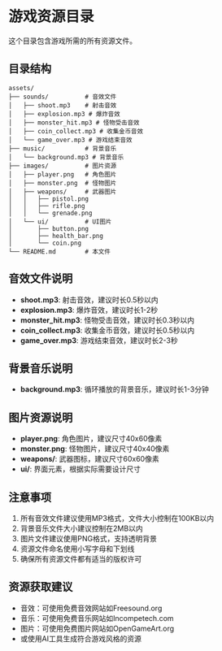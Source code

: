 # 游戏资源目录

这个目录包含游戏所需的所有资源文件。

## 目录结构
```
assets/
├── sounds/          # 音效文件
│   ├── shoot.mp3    # 射击音效
│   ├── explosion.mp3 # 爆炸音效
│   ├── monster_hit.mp3 # 怪物受击音效
│   ├── coin_collect.mp3 # 收集金币音效
│   └── game_over.mp3 # 游戏结束音效
├── music/           # 背景音乐
│   └── background.mp3 # 背景音乐
├── images/          # 图片资源
│   ├── player.png   # 角色图片
│   ├── monster.png  # 怪物图片
│   ├── weapons/     # 武器图片
│   │   ├── pistol.png
│   │   ├── rifle.png
│   │   └── grenade.png
│   └── ui/          # UI图片
│       ├── button.png
│       ├── health_bar.png
│       └── coin.png
└── README.md        # 本文件
```

## 音效文件说明
- **shoot.mp3**: 射击音效，建议时长0.5秒以内
- **explosion.mp3**: 爆炸音效，建议时长1-2秒
- **monster_hit.mp3**: 怪物受击音效，建议时长0.3秒以内
- **coin_collect.mp3**: 收集金币音效，建议时长0.5秒以内
- **game_over.mp3**: 游戏结束音效，建议时长2-3秒

## 背景音乐说明
- **background.mp3**: 循环播放的背景音乐，建议时长1-3分钟

## 图片资源说明
- **player.png**: 角色图片，建议尺寸40x60像素
- **monster.png**: 怪物图片，建议尺寸40x40像素
- **weapons/**: 武器图标，建议尺寸60x60像素
- **ui/**: 界面元素，根据实际需要设计尺寸

## 注意事项
1. 所有音效文件建议使用MP3格式，文件大小控制在100KB以内
2. 背景音乐文件大小建议控制在2MB以内
3. 图片文件建议使用PNG格式，支持透明背景
4. 资源文件命名使用小写字母和下划线
5. 确保所有资源文件都有适当的版权许可

## 资源获取建议
- 音效：可使用免费音效网站如Freesound.org
- 音乐：可使用免费音乐网站如Incompetech.com
- 图片：可使用免费图片网站如OpenGameArt.org
- 或使用AI工具生成符合游戏风格的资源
